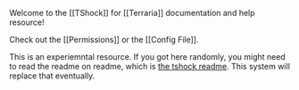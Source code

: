Welcome to the [[TShock]] for [[Terraria]] documentation and help resource!

Check out the [[Permissions]] or the [[Config File]].

This is an experiemntal resource. If you got here randomly, you might need to read the readme on readme, which is [the tshock readme](https://tshock.readme.io). This system will replace that eventually.